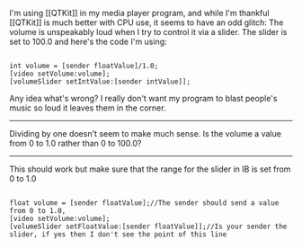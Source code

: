 

I'm using [[QTKit]] in my media player program, and while I'm thankful [[QTKit]] is much better with CPU use, it seems to have an odd glitch: The volume is unspeakably loud when I try to control it via a slider. The slider is set to 100.0 and here's the code I'm using:

<code>
int volume = [sender floatValue]/1.0;
[video setVolume:volume];
[volumeSlider setIntValue:[sender intValue]];
</code>

Any idea what's wrong? I really don't want my program to blast people's music so loud it leaves them in the corner.

----

Dividing by one doesn't seem to make much sense.  Is the volume a value from 0 to 1.0 rather than 0 to 100.0?

----

This should work but make sure that the range for the slider in IB is set from 0 to 1.0

<code>
float volume = [sender floatValue];//The sender should send a value from 0 to 1.0,
[video setVolume:volume];
[volumeSlider setFloatValue:[sender floatValue]];//Is your sender the slider, if yes then I don't see the point of this line
</code>